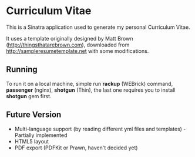 Curriculum Vitae
================

This is a Sinatra application used to generate my personal Curriculum Vitae.

It uses a template originally designed by Matt Brown (http://thingsthatarebrown.com), downloaded from http://sampleresumetemplate.net with some modifications.


Running
-------

To run it on a local machine, simple run <b>rackup</b> (WEBrick) command, <b>passenger</b> (nginx), <b>shotgun</b> (Thin), the last one requires you to install <b>shotgun</b> gem first.


Future Version
--------------

* Multi-language support (by reading different yml files and templates) - Partially implemented
* HTML5 layout
* PDF export (PDFKit or Prawn, haven't decided yet)
